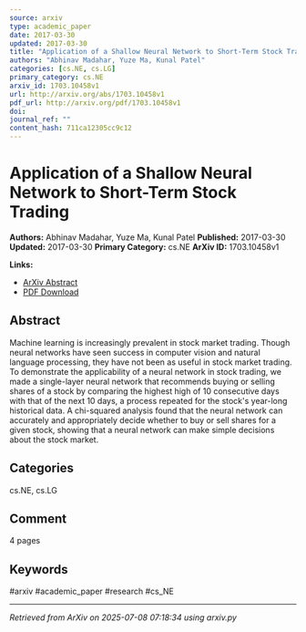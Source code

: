 ```yaml
---
source: arxiv
type: academic_paper
date: 2017-03-30
updated: 2017-03-30
title: "Application of a Shallow Neural Network to Short-Term Stock Trading"
authors: "Abhinav Madahar, Yuze Ma, Kunal Patel"
categories: [cs.NE, cs.LG]
primary_category: cs.NE
arxiv_id: 1703.10458v1
url: http://arxiv.org/abs/1703.10458v1
pdf_url: http://arxiv.org/pdf/1703.10458v1
doi:
journal_ref: ""
content_hash: 711ca12305cc9c12
---
```


# Application of a Shallow Neural Network to Short-Term Stock Trading

**Authors:** Abhinav Madahar, Yuze Ma, Kunal Patel
**Published:** 2017-03-30
**Updated:** 2017-03-30
**Primary Category:** cs.NE
**ArXiv ID:** 1703.10458v1

**Links:**
- [ArXiv Abstract](http://arxiv.org/abs/1703.10458v1)
- [PDF Download](http://arxiv.org/pdf/1703.10458v1)


## Abstract

Machine learning is increasingly prevalent in stock market trading. Though
neural networks have seen success in computer vision and natural language
processing, they have not been as useful in stock market trading. To
demonstrate the applicability of a neural network in stock trading, we made a
single-layer neural network that recommends buying or selling shares of a stock
by comparing the highest high of 10 consecutive days with that of the next 10
days, a process repeated for the stock's year-long historical data. A
chi-squared analysis found that the neural network can accurately and
appropriately decide whether to buy or sell shares for a given stock, showing
that a neural network can make simple decisions about the stock market.

## Categories

cs.NE, cs.LG



## Comment

4 pages


## Keywords

#arxiv #academic_paper #research #cs_NE

---
*Retrieved from ArXiv on 2025-07-08 07:18:34 using arxiv.py*
